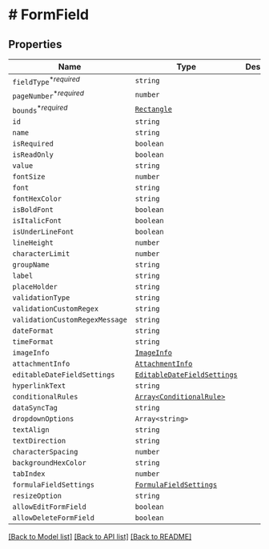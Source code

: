 # # FormField



## Properties

Name | Type | Description | Notes
------------ | ------------- | ------------- | -------------
| `fieldType`<sup>*_required_</sup> | ```string``` |   |  |
| `pageNumber`<sup>*_required_</sup> | ```number``` |   |  |
| `bounds`<sup>*_required_</sup> | [```Rectangle```](Rectangle.md) |   |  |
| `id` | ```string``` |   |  |
| `name` | ```string``` |   |  |
| `isRequired` | ```boolean``` |   |  |
| `isReadOnly` | ```boolean``` |   |  |
| `value` | ```string``` |   |  |
| `fontSize` | ```number``` |   |  |
| `font` | ```string``` |   |  |
| `fontHexColor` | ```string``` |   |  |
| `isBoldFont` | ```boolean``` |   |  |
| `isItalicFont` | ```boolean``` |   |  |
| `isUnderLineFont` | ```boolean``` |   |  |
| `lineHeight` | ```number``` |   |  |
| `characterLimit` | ```number``` |   |  |
| `groupName` | ```string``` |   |  |
| `label` | ```string``` |   |  |
| `placeHolder` | ```string``` |   |  |
| `validationType` | ```string``` |   |  |
| `validationCustomRegex` | ```string``` |   |  |
| `validationCustomRegexMessage` | ```string``` |   |  |
| `dateFormat` | ```string``` |   |  |
| `timeFormat` | ```string``` |   |  |
| `imageInfo` | [```ImageInfo```](ImageInfo.md) |   |  |
| `attachmentInfo` | [```AttachmentInfo```](AttachmentInfo.md) |   |  |
| `editableDateFieldSettings` | [```EditableDateFieldSettings```](EditableDateFieldSettings.md) |   |  |
| `hyperlinkText` | ```string``` |   |  |
| `conditionalRules` | [```Array<ConditionalRule>```](ConditionalRule.md) |   |  |
| `dataSyncTag` | ```string``` |   |  |
| `dropdownOptions` | ```Array<string>``` |   |  |
| `textAlign` | ```string``` |   |  |
| `textDirection` | ```string``` |   |  |
| `characterSpacing` | ```number``` |   |  |
| `backgroundHexColor` | ```string``` |   |  |
| `tabIndex` | ```number``` |   |  |
| `formulaFieldSettings` | [```FormulaFieldSettings```](FormulaFieldSettings.md) |   |  |
| `resizeOption` | ```string``` |   |  |
| `allowEditFormField` | ```boolean``` |   |  |
| `allowDeleteFormField` | ```boolean``` |   |  |

[[Back to Model list]](../README.md#models) [[Back to API list]](../README.md#api-endpoints) [[Back to README]](../README.md)
